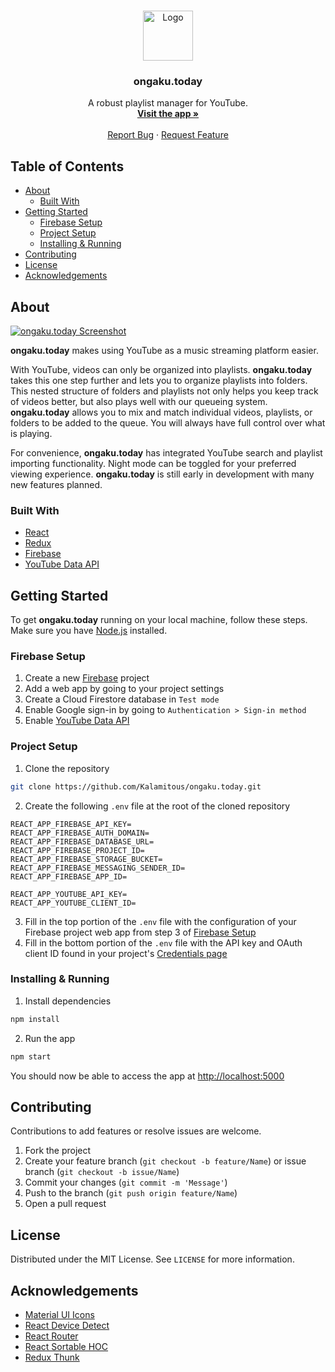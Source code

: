 <br />
<p align="center">
  <a href="https://github.com/Kalamitous/ongaku.today">
    <img src="https://i.imgur.com/1RJvusK.png" alt="Logo" width="80" height="80">
  </a>

  <h3 align="center">ongaku.today</h3>

  <p align="center">
    A robust playlist manager for YouTube.
    <br />
    <a href="https://ongaku.today"><strong>Visit the app »</strong></a>
    <br />
    <br />
    <a href="https://github.com/Kalamitous/ongaku.today/issues">Report Bug</a>
    ·
    <a href="https://github.com/Kalamitous/ongaku.today/issues">Request Feature</a>
  </p>
</p>


## Table of Contents

* [About](#about)
  * [Built With](#built-with)
* [Getting Started](#getting-started)
  * [Firebase Setup](#firebase-setup)
  * [Project Setup](#project-setup)
  * [Installing & Running](#installing--running)
* [Contributing](#contributing)
* [License](#license)
* [Acknowledgements](#acknowledgements)


## About

[![ongaku.today Screenshot][product-screenshot]](https://ongaku.today)

**ongaku.today** makes using YouTube as a music streaming platform easier.

With YouTube, videos can only be organized into playlists.
**ongaku.today** takes this one step further and lets you to organize playlists into folders.
This nested structure of folders and playlists not only helps you keep track of videos better, but also plays well with our queueing system.
**ongaku.today** allows you to mix and match individual videos, playlists, or folders to be added to the queue.
You will always have full control over what is playing.

For convenience, **ongaku.today** has integrated YouTube search and playlist importing functionality.
Night mode can be toggled for your preferred viewing experience.
**ongaku.today** is still early in development with many new features planned.

### Built With

* [React](https://reactjs.org)
* [Redux](https://redux.js.org)
* [Firebase](https://firebase.google.com)
* [YouTube Data API](https://developers.google.com/youtube/v3)


## Getting Started

To get **ongaku.today** running on your local machine, follow these steps. Make sure you have [Node.js](https://nodejs.org) installed.

### Firebase Setup

1. Create a new [Firebase](https://firebase.google.com) project
2. Add a web app by going to your project settings
3. Create a Cloud Firestore database in `Test mode`
4. Enable Google sign-in by going to `Authentication > Sign-in method`
5. Enable [YouTube Data API](https://console.developers.google.com/apis/library/youtube.googleapis.com?q=youtube&id=125bab65-cfb6-4f25-9826-4dcc309bc508)

### Project Setup

1. Clone the repository
```sh
git clone https://github.com/Kalamitous/ongaku.today.git
```
2. Create the following `.env` file at the root of the cloned repository
```
REACT_APP_FIREBASE_API_KEY=
REACT_APP_FIREBASE_AUTH_DOMAIN=
REACT_APP_FIREBASE_DATABASE_URL=
REACT_APP_FIREBASE_PROJECT_ID=
REACT_APP_FIREBASE_STORAGE_BUCKET=
REACT_APP_FIREBASE_MESSAGING_SENDER_ID=
REACT_APP_FIREBASE_APP_ID=

REACT_APP_YOUTUBE_API_KEY=
REACT_APP_YOUTUBE_CLIENT_ID=
```
3. Fill in the top portion of the `.env` file with the configuration of your Firebase project web app from step 3 of [Firebase Setup](#firebase-setup)
4. Fill in the bottom portion of the `.env` file with the API key and OAuth client ID found in your project's [Credentials page](https://console.developers.google.com/apis/credentials)

### Installing & Running

1. Install dependencies
```sh
npm install
```
2. Run the app
```sh
npm start
```

You should now be able to access the app at [http://localhost:5000](http://localhost:5000)

## Contributing

Contributions to add features or resolve issues are welcome.

1. Fork the project
2. Create your feature branch (`git checkout -b feature/Name`) or issue branch (`git checkout -b issue/Name`)
3. Commit your changes (`git commit -m 'Message'`)
4. Push to the branch (`git push origin feature/Name`)
5. Open a pull request


## License

Distributed under the MIT License. See `LICENSE` for more information.


## Acknowledgements
* [Material UI Icons](https://www.npmjs.com/package/@material-ui/icons)
* [React Device Detect](https://github.com/duskload/react-device-detect)
* [React Router](https://reactrouter.com)
* [React Sortable HOC](https://github.com/clauderic/react-sortable-hoc)
* [Redux Thunk](https://github.com/reduxjs/redux-thunk)


[product-screenshot]: https://i.imgur.com/4gQjpA4.png
